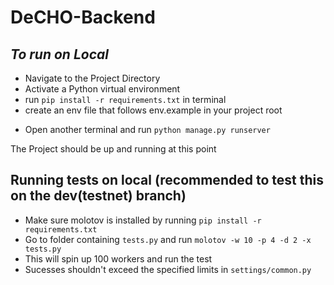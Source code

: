 # DeCHO-Backend

## _To run on Local_
* Navigate to the Project Directory
* Activate a Python virtual environment
* run `pip install -r requirements.txt` in terminal
* create an env file that follows env.example in your project root

[comment]: <> (* run `celery -A Decho beat` )
* Open another terminal and run `python manage.py runserver`

The Project should be up and running at this point


## Running tests on local (recommended to test this on the dev(testnet) branch)
* Make sure molotov is installed by running `pip install -r requirements.txt`
* Go to folder containing `tests.py` and run `molotov -w 10 -p 4 -d 2 -x tests.py`
* This will spin up 100 workers and run the test
* Sucesses shouldn't exceed the specified limits in `settings/common.py`
